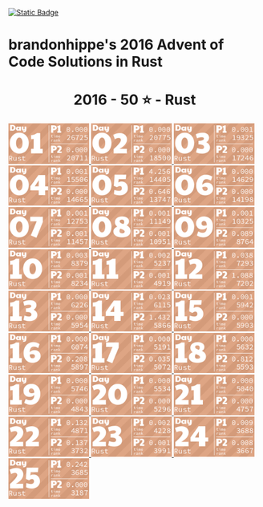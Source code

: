 <p><a href = "https://adventofcode.com/2016"> <img alt="Static Badge" src="https://img.shields.io/badge/Rust-50*-118a03?style=flat-square&logo=data%3Aimage%2Fjpg%3Bbase64%2C%2F9j%2F4AAQSkZJRgABAQAAAQABAAD%2F%2FgAfQ29tcHJlc3NlZCBieSBqcGVnLXJlY29tcHJlc3P%2F2wCEAAQEBAQEBAQEBAQGBgUGBggHBwcHCAwJCQkJCQwTDA4MDA4MExEUEA8QFBEeFxUVFx4iHRsdIiolJSo0MjRERFwBBAQEBAQEBAQEBAYGBQYGCAcHBwcIDAkJCQkJDBMMDgwMDgwTERQQDxAUER4XFRUXHiIdGx0iKiUlKjQyNEREXP%2FCABEIAEAAQAMBIgACEQEDEQH%2FxAAcAAEAAgIDAQAAAAAAAAAAAAAABggFBwMECQH%2F2gAIAQEAAAAAo%2BZXkwwNz5LQwnkD3pk68TyBrFb2kfbiejq3H30t5vM%2FjFs4d0tlVAMhcWlS5tScQAf%2FxAAYAQADAQEAAAAAAAAAAAAAAAABBQYCBP%2FaAAgBAhAAAABtxDuVyOa9rAi%2FysLH%2F8QAGAEAAwEBAAAAAAAAAAAAAAAAAQIEAAP%2F2gAIAQMQAAAAnbL0oM3Osxl8n%2F%2FEADYQAAEEAQEEBwYEBwAAAAAAAAIBAwQFBgcACBEhEBITIDEyQRQVIlNhchYXMFJic4KRkqPB%2F9oACAEBAAE%2FAOmkpLTI7SJS0sQpM%2BUSgyyKoimqJx9dsgx%2B4xa2k0d9CKJYx0BXWTVFUe0BDHmPFOaL393xvtNXcR%2Bjr5f4sntvLN9TWDIS%2FfGgH%2FoEe7K0xz6JQV2UHi85ynmxhlNSWG%2B2RGj5oTiBxIEVPUujduDr6wYx9AnF%2FaKe29E31NWZxfMrIRdFdpjntpSzsji4xNSpiRjkuSng7ECaBOKq31%2BCuf09OCbyuc4gzDrbEGLqqjgDQMv8GXgaDkgtuhtHyXd11l5XdfHqbt7z%2B0okKQp%2FR9v4HNsH3d4GB59VZjQ5G5JrWWpKLElNorqdu0oIoOhyLbUTd%2Fhaj51%2BKrjIHYlcMCPGWNGaTtjJpSVVVw%2BQptIud3LRnlXQo9tdM%2BVGESfJQ%2F5pr1G9s63m82ypmZXU7DFJWPgbRA3wffNs%2BSobh9wRIiEQFVJVREROaqq7acwPyR0kfu81sZSvK37Y7EeeJRYI%2BTcVkC5Ca%2Bu2ZsNa8aRpZ4XayWJRAr7cUHyBDeb88OSI7OtOsOuMvtk262SgYGnAhIV4Kiovqnd3ZdLEvLNdQb6OiVNW6qQEd8r8oPFz7GdtftWS1CyH3VUSVXGqpwhjdXyyXvApH%2FA20J1Yd03yT2axdIscsyBuaHyD8BkD9vgW281pczBkhqXjjYlW2Kh7yBrmAPn5JA%2FwO9yqZgSbSuj2sxYkByS0EmQIK4rTKkiGaCPMlFPTbWzVXHKHDKjTPTOcycN%2BA2MmRFPiLcMk5Ndb5jvifToRqtSWONWemOpEuP7rCE6kR%2BYfAFionxxzJfUPFva%2Fj1MS7tY1DPObVNyXBiSTBQJxlF%2BFVRfX9L%2F%2FxAAlEQACAwABAwMFAQAAAAAAAAABAgMEBQARQVEGEDESFDI0YpH%2F2gAIAQIBAT8A5o2Wp0LlpAC0MLuAfjqo68y7T3s6lccAPNCjkD4BI9tSTVhijky68MzBuskcjFSy%2FwAnzzV9V13zNGjoU7FG29eRVSVeqsxHZhzH9VVosrNoUali7bSBFZIkIVWHljzLl1Zo5JNSvDAWYGOONixC%2FwBHz7bfX1JqR4Fb9WuwkuzAf4gPnmMD6Y1nw7H6VpjJTlPnuhPs6l0dQxUkEdR8jmRk18isYISzu7l5JX%2FJ2Pc81sqvr1ft5yVKsHjkX8kYdxyNTHGiFyxVQPqPyenc8%2F%2FEACIRAAICAAUFAQAAAAAAAAAAAAECAAMEEBIhURETIzJBgf%2FaAAgBAwEBPwCIup1Xkx10O68HplWKySLCRwRK8O3cR0cMoYbiWYdjY7uyqpb7LBWCBWxPJOVXgrNzex2QS3z1i0ey7MMhLLDY3U7fAJXYam1D9EO5Jn%2F%2F2Q%3D%3D&labelColor=black" target="_blank"></a></p>

# brandonhippe's 2016 Advent of Code Solutions in Rust
<!-- #{(lang_tiles)} -->
<h1 align="center">
  2016 - 50 ⭐ - Rust
</h1>
<a href="1/src/main.rs">
  <img src=".tiles/rust/images/2016/01.png" width="161px">
</a>
<a href="2/src/main.rs">
  <img src=".tiles/rust/images/2016/02.png" width="161px">
</a>
<a href="3/src/main.rs">
  <img src=".tiles/rust/images/2016/03.png" width="161px">
</a>
<a href="4/src/main.rs">
  <img src=".tiles/rust/images/2016/04.png" width="161px">
</a>
<a href="5/src/main.rs">
  <img src=".tiles/rust/images/2016/05.png" width="161px">
</a>
<a href="6/src/main.rs">
  <img src=".tiles/rust/images/2016/06.png" width="161px">
</a>
<a href="7/src/main.rs">
  <img src=".tiles/rust/images/2016/07.png" width="161px">
</a>
<a href="8/src/main.rs">
  <img src=".tiles/rust/images/2016/08.png" width="161px">
</a>
<a href="9/src/main.rs">
  <img src=".tiles/rust/images/2016/09.png" width="161px">
</a>
<a href="10/src/main.rs">
  <img src=".tiles/rust/images/2016/10.png" width="161px">
</a>
<a href="11/src/main.rs">
  <img src=".tiles/rust/images/2016/11.png" width="161px">
</a>
<a href="12/src/main.rs">
  <img src=".tiles/rust/images/2016/12.png" width="161px">
</a>
<a href="13/src/main.rs">
  <img src=".tiles/rust/images/2016/13.png" width="161px">
</a>
<a href="14/src/main.rs">
  <img src=".tiles/rust/images/2016/14.png" width="161px">
</a>
<a href="15/src/main.rs">
  <img src=".tiles/rust/images/2016/15.png" width="161px">
</a>
<a href="16/src/main.rs">
  <img src=".tiles/rust/images/2016/16.png" width="161px">
</a>
<a href="17/src/main.rs">
  <img src=".tiles/rust/images/2016/17.png" width="161px">
</a>
<a href="18/src/main.rs">
  <img src=".tiles/rust/images/2016/18.png" width="161px">
</a>
<a href="19/src/main.rs">
  <img src=".tiles/rust/images/2016/19.png" width="161px">
</a>
<a href="20/src/main.rs">
  <img src=".tiles/rust/images/2016/20.png" width="161px">
</a>
<a href="21/src/main.rs">
  <img src=".tiles/rust/images/2016/21.png" width="161px">
</a>
<a href="22/src/main.rs">
  <img src=".tiles/rust/images/2016/22.png" width="161px">
</a>
<a href="23/src/main.rs">
  <img src=".tiles/rust/images/2016/23.png" width="161px">
</a>
<a href="24/src/main.rs">
  <img src=".tiles/rust/images/2016/24.png" width="161px">
</a>
<a href="25/src/main.rs">
  <img src=".tiles/rust/images/2016/25.png" width="161px">
</a>
<!-- #{/(lang_tiles)} -->
